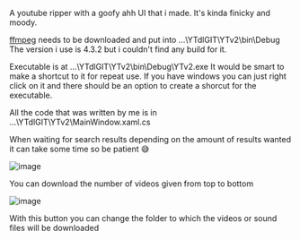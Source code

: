 A youtube ripper with a goofy ahh UI that i made. It's kinda finicky and moody.

[ffmpeg](https://github.com/BtbN/FFmpeg-Builds/releases/download/latest/ffmpeg-master-latest-win64-gpl.zip) needs to be downloaded and put into ...\YTdlGIT\YTv2\bin\Debug
The version i use is 4.3.2 but i couldn't find any build for it.

Executable is at ...\YTdlGIT\YTv2\bin\Debug\YTv2.exe
It would be smart to make a shortcut to it for repeat use. If you have windows you can just right click on it and there should be an option to create a shorcut for the executable.

All the code that was written by me is in ...\YTdlGIT\YTv2\MainWindow.xaml.cs

When waiting for search results depending on the amount of results wanted it can take some time so be patient 😅

![image](https://user-images.githubusercontent.com/24756451/208471470-56744571-dfb4-4580-a2a1-1dc0990bbd6d.png)

You can download the number of videos given from top to bottom

![image](https://user-images.githubusercontent.com/24756451/208471701-ec094e28-92cf-4cda-a686-b41d78886911.png)

With this button you can change the folder to which the videos or sound files will be downloaded
